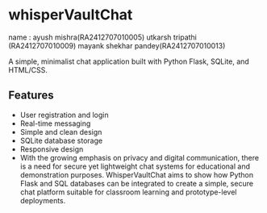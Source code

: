 # whisperVaultChat

name : ayush mishra(RA2412707010005)
       utkarsh tripathi (RA2412707010009)
       mayank shekhar pandey(RA2412707010013)

A simple, minimalist chat application built with Python Flask, SQLite, and HTML/CSS.

## Features

- User registration and login
- Real-time messaging
- Simple and clean design
- SQLite database storage
- Responsive design
- With the growing emphasis on privacy and digital communication, there is a need for secure yet lightweight chat systems for educational and demonstration purposes. WhisperVaultChat aims to show how Python Flask and SQL databases can be integrated to create a simple, secure chat platform suitable for classroom learning and prototype-level deployments.
